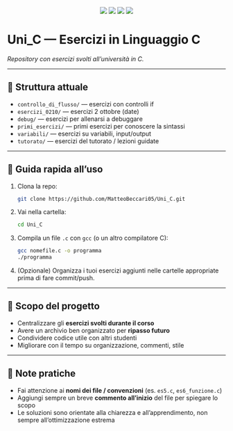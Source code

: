 <p align="center">
  <img src="https://img.shields.io/badge/C-00599C?style=for-the-badge&logo=c&logoColor=white"/>
  <img src="https://img.shields.io/badge/Progetto%20Universitario-blue?style=for-the-badge&logo=github&logoColor=white"/>
  <img src="https://img.shields.io/github/repo-size/MatteoBeccari05/Uni_C?style=for-the-badge&logo=github&logoColor=white"/>
  <img src="https://img.shields.io/github/last-commit/MatteoBeccari05/Uni_C?style=for-the-badge&logo=git&logoColor=white"/>
</p>

# Uni_C — Esercizi in Linguaggio C

*Repository con esercizi svolti all’università in C.*

---

## 📁 Struttura attuale

* `controllo_di_flusso/` — esercizi con controlli if
* `esercizi_0210/` — esercizi 2 ottobre (date)
* `debug/` — esercizi per allenarsi a debuggare
* `primi_esercizi/` — primi esercizi per conoscere la sintassi
* `variabili/` — esercizi su variabili, input/output
* `tutorato/` — esercizi del tutorato / lezioni guidate

---

## 🚀 Guida rapida all’uso

1. Clona la repo:

   ```bash
   git clone https://github.com/MatteoBeccari05/Uni_C.git
   ```
2. Vai nella cartella:

   ```bash
   cd Uni_C
   ```
3. Compila un file `.c` con `gcc` (o un altro compilatore C):

   ```bash
   gcc nomefile.c -o programma
   ./programma
   ```
4. (Opzionale) Organizza i tuoi esercizi aggiunti nelle cartelle appropriate prima di fare commit/push.

---

## 🎯 Scopo del progetto

* Centralizzare gli **esercizi svolti durante il corso**
* Avere un archivio ben organizzato per **ripasso futuro**
* Condividere codice utile con altri studenti
* Migliorare con il tempo su organizzazione, commenti, stile

---

## 📌 Note pratiche

* Fai attenzione ai **nomi dei file / convenzioni** (es. `es5.c`, `es6_funzione.c`)
* Aggiungi sempre un breve **commento all’inizio** del file per spiegare lo scopo
* Le soluzioni sono orientate alla chiarezza e all’apprendimento, non sempre all’ottimizzazione estrema

